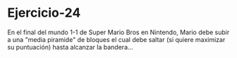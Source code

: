 # Ejercicio-24
En el final del mundo 1-1 de Super Mario Bros en Nintendo, Mario debe subir a una "media piramide" de bloques el cual debe saltar (si quiere maximizar su puntuación) hasta alcanzar la bandera...
